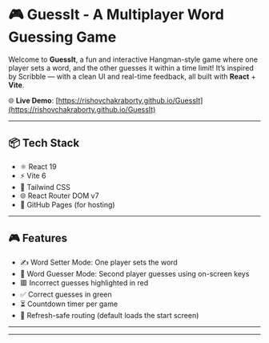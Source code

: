 # 🎮 GuessIt - A Multiplayer Word Guessing Game

Welcome to **GuessIt**, a fun and interactive Hangman-style game where one player sets a word, and the other guesses it within a time limit! It’s inspired by Scribble — with a clean UI and real-time feedback, all built with **React** + **Vite**.

🌐 **Live Demo**: [https://rishovchakraborty.github.io/GuessIt](https://rishovchakraborty.github.io/GuessIt)

---

## 📦 Tech Stack

- ⚛️ React 19
- ⚡ Vite 6
- 🎨 Tailwind CSS
- 🌐 React Router DOM v7
- 🚀 GitHub Pages (for hosting)

---

## 🎮 Features

- ✍️ Word Setter Mode: One player sets the word
- 🧠 Word Guesser Mode: Second player guesses using on-screen keys
- 🟥 Incorrect guesses highlighted in red
- ✅ Correct guesses in green
- ⏳ Countdown timer per game
- 🔄 Refresh-safe routing (default loads the start screen)

---

---


